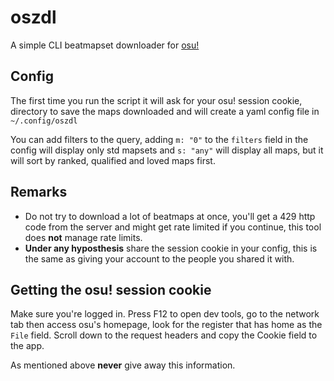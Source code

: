 # oszdl
A simple CLI beatmapset downloader for [osu!](https://osu.ppy.sh/)

## Config
The first time you run the script it will ask for your osu! session cookie, directory to save the maps downloaded and will create a yaml config file in `~/.config/oszdl`

You can add filters to the query, adding `m: "0"` to the `filters` field in the config will display only std mapsets and `s: "any"` will display all maps, but it will sort by ranked, qualified and loved maps first.

## Remarks
- Do not try to download a lot of beatmaps at once, you'll get a 429 http code from the server and might get rate limited if you continue, this tool does **not** manage rate limits.
- **Under any hyposthesis** share the session cookie in your config, this is the same as giving your account to the people you shared it with.

## Getting the osu! session cookie
Make sure you're logged in. Press F12 to open dev tools, go to the network tab then access osu's homepage, look for the register that has home as the `File` field. Scroll down to the request headers and copy the Cookie field to the app.

As mentioned above **never** give away this information.
